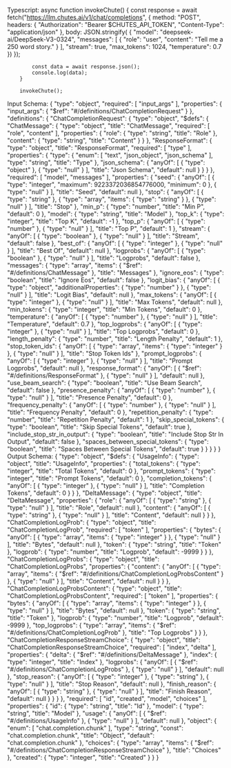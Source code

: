 Typescript:
async function invokeChute() {
			const response = await fetch("https://llm.chutes.ai/v1/chat/completions", {
					method: "POST",
					headers: {
						"Authorization": "Bearer $CHUTES_API_TOKEN",
			"Content-Type": "application/json"
					},
					body: JSON.stringify(			{
			  "model": "deepseek-ai/DeepSeek-V3-0324",
			  "messages": [
			    {
			      "role": "user",
			      "content": "Tell me a 250 word story."
			    }
			  ],
			  "stream": true,
			  "max_tokens": 1024,
			  "temperature": 0.7
			})
			});
			
			const data = await response.json();
			console.log(data);
		}

		invokeChute();

Input Schema:
{
  "type": "object",
  "required": [
    "input_args"
  ],
  "properties": {
    "input_args": {
      "$ref": "#/definitions/ChatCompletionRequest"
    }
  },
  "definitions": {
    "ChatCompletionRequest": {
      "type": "object",
      "$defs": {
        "ChatMessage": {
          "type": "object",
          "title": "ChatMessage",
          "required": [
            "role",
            "content"
          ],
          "properties": {
            "role": {
              "type": "string",
              "title": "Role"
            },
            "content": {
              "type": "string",
              "title": "Content"
            }
          }
        },
        "ResponseFormat": {
          "type": "object",
          "title": "ResponseFormat",
          "required": [
            "type"
          ],
          "properties": {
            "type": {
              "enum": [
                "text",
                "json_object",
                "json_schema"
              ],
              "type": "string",
              "title": "Type"
            },
            "json_schema": {
              "anyOf": [
                {
                  "type": "object"
                },
                {
                  "type": "null"
                }
              ],
              "title": "Json Schema",
              "default": null
            }
          }
        }
      },
      "required": [
        "model",
        "messages"
      ],
      "properties": {
        "seed": {
          "anyOf": [
            {
              "type": "integer",
              "maximum": 9223372036854776000,
              "minimum": 0
            },
            {
              "type": "null"
            }
          ],
          "title": "Seed",
          "default": null
        },
        "stop": {
          "anyOf": [
            {
              "type": "string"
            },
            {
              "type": "array",
              "items": {
                "type": "string"
              }
            },
            {
              "type": "null"
            }
          ],
          "title": "Stop"
        },
        "min_p": {
          "type": "number",
          "title": "Min P",
          "default": 0
        },
        "model": {
          "type": "string",
          "title": "Model"
        },
        "top_k": {
          "type": "integer",
          "title": "Top K",
          "default": -1
        },
        "top_p": {
          "anyOf": [
            {
              "type": "number"
            },
            {
              "type": "null"
            }
          ],
          "title": "Top P",
          "default": 1
        },
        "stream": {
          "anyOf": [
            {
              "type": "boolean"
            },
            {
              "type": "null"
            }
          ],
          "title": "Stream",
          "default": false
        },
        "best_of": {
          "anyOf": [
            {
              "type": "integer"
            },
            {
              "type": "null"
            }
          ],
          "title": "Best Of",
          "default": null
        },
        "logprobs": {
          "anyOf": [
            {
              "type": "boolean"
            },
            {
              "type": "null"
            }
          ],
          "title": "Logprobs",
          "default": false
        },
        "messages": {
          "type": "array",
          "items": {
            "$ref": "#/definitions/ChatMessage"
          },
          "title": "Messages"
        },
        "ignore_eos": {
          "type": "boolean",
          "title": "Ignore Eos",
          "default": false
        },
        "logit_bias": {
          "anyOf": [
            {
              "type": "object",
              "additionalProperties": {
                "type": "number"
              }
            },
            {
              "type": "null"
            }
          ],
          "title": "Logit Bias",
          "default": null
        },
        "max_tokens": {
          "anyOf": [
            {
              "type": "integer"
            },
            {
              "type": "null"
            }
          ],
          "title": "Max Tokens",
          "default": null
        },
        "min_tokens": {
          "type": "integer",
          "title": "Min Tokens",
          "default": 0
        },
        "temperature": {
          "anyOf": [
            {
              "type": "number"
            },
            {
              "type": "null"
            }
          ],
          "title": "Temperature",
          "default": 0.7
        },
        "top_logprobs": {
          "anyOf": [
            {
              "type": "integer"
            },
            {
              "type": "null"
            }
          ],
          "title": "Top Logprobs",
          "default": 0
        },
        "length_penalty": {
          "type": "number",
          "title": "Length Penalty",
          "default": 1
        },
        "stop_token_ids": {
          "anyOf": [
            {
              "type": "array",
              "items": {
                "type": "integer"
              }
            },
            {
              "type": "null"
            }
          ],
          "title": "Stop Token Ids"
        },
        "prompt_logprobs": {
          "anyOf": [
            {
              "type": "integer"
            },
            {
              "type": "null"
            }
          ],
          "title": "Prompt Logprobs",
          "default": null
        },
        "response_format": {
          "anyOf": [
            {
              "$ref": "#/definitions/ResponseFormat"
            },
            {
              "type": "null"
            }
          ],
          "default": null
        },
        "use_beam_search": {
          "type": "boolean",
          "title": "Use Beam Search",
          "default": false
        },
        "presence_penalty": {
          "anyOf": [
            {
              "type": "number"
            },
            {
              "type": "null"
            }
          ],
          "title": "Presence Penalty",
          "default": 0
        },
        "frequency_penalty": {
          "anyOf": [
            {
              "type": "number"
            },
            {
              "type": "null"
            }
          ],
          "title": "Frequency Penalty",
          "default": 0
        },
        "repetition_penalty": {
          "type": "number",
          "title": "Repetition Penalty",
          "default": 1
        },
        "skip_special_tokens": {
          "type": "boolean",
          "title": "Skip Special Tokens",
          "default": true
        },
        "include_stop_str_in_output": {
          "type": "boolean",
          "title": "Include Stop Str In Output",
          "default": false
        },
        "spaces_between_special_tokens": {
          "type": "boolean",
          "title": "Spaces Between Special Tokens",
          "default": true
        }
      }
    }
  }
}
Output Schema:
{
  "type": "object",
  "$defs": {
    "UsageInfo": {
      "type": "object",
      "title": "UsageInfo",
      "properties": {
        "total_tokens": {
          "type": "integer",
          "title": "Total Tokens",
          "default": 0
        },
        "prompt_tokens": {
          "type": "integer",
          "title": "Prompt Tokens",
          "default": 0
        },
        "completion_tokens": {
          "anyOf": [
            {
              "type": "integer"
            },
            {
              "type": "null"
            }
          ],
          "title": "Completion Tokens",
          "default": 0
        }
      }
    },
    "DeltaMessage": {
      "type": "object",
      "title": "DeltaMessage",
      "properties": {
        "role": {
          "anyOf": [
            {
              "type": "string"
            },
            {
              "type": "null"
            }
          ],
          "title": "Role",
          "default": null
        },
        "content": {
          "anyOf": [
            {
              "type": "string"
            },
            {
              "type": "null"
            }
          ],
          "title": "Content",
          "default": null
        }
      }
    },
    "ChatCompletionLogProb": {
      "type": "object",
      "title": "ChatCompletionLogProb",
      "required": [
        "token"
      ],
      "properties": {
        "bytes": {
          "anyOf": [
            {
              "type": "array",
              "items": {
                "type": "integer"
              }
            },
            {
              "type": "null"
            }
          ],
          "title": "Bytes",
          "default": null
        },
        "token": {
          "type": "string",
          "title": "Token"
        },
        "logprob": {
          "type": "number",
          "title": "Logprob",
          "default": -9999
        }
      }
    },
    "ChatCompletionLogProbs": {
      "type": "object",
      "title": "ChatCompletionLogProbs",
      "properties": {
        "content": {
          "anyOf": [
            {
              "type": "array",
              "items": {
                "$ref": "#/definitions/ChatCompletionLogProbsContent"
              }
            },
            {
              "type": "null"
            }
          ],
          "title": "Content",
          "default": null
        }
      }
    },
    "ChatCompletionLogProbsContent": {
      "type": "object",
      "title": "ChatCompletionLogProbsContent",
      "required": [
        "token"
      ],
      "properties": {
        "bytes": {
          "anyOf": [
            {
              "type": "array",
              "items": {
                "type": "integer"
              }
            },
            {
              "type": "null"
            }
          ],
          "title": "Bytes",
          "default": null
        },
        "token": {
          "type": "string",
          "title": "Token"
        },
        "logprob": {
          "type": "number",
          "title": "Logprob",
          "default": -9999
        },
        "top_logprobs": {
          "type": "array",
          "items": {
            "$ref": "#/definitions/ChatCompletionLogProb"
          },
          "title": "Top Logprobs"
        }
      }
    },
    "ChatCompletionResponseStreamChoice": {
      "type": "object",
      "title": "ChatCompletionResponseStreamChoice",
      "required": [
        "index",
        "delta"
      ],
      "properties": {
        "delta": {
          "$ref": "#/definitions/DeltaMessage"
        },
        "index": {
          "type": "integer",
          "title": "Index"
        },
        "logprobs": {
          "anyOf": [
            {
              "$ref": "#/definitions/ChatCompletionLogProbs"
            },
            {
              "type": "null"
            }
          ],
          "default": null
        },
        "stop_reason": {
          "anyOf": [
            {
              "type": "integer"
            },
            {
              "type": "string"
            },
            {
              "type": "null"
            }
          ],
          "title": "Stop Reason",
          "default": null
        },
        "finish_reason": {
          "anyOf": [
            {
              "type": "string"
            },
            {
              "type": "null"
            }
          ],
          "title": "Finish Reason",
          "default": null
        }
      }
    }
  },
  "required": [
    "id",
    "created",
    "model",
    "choices"
  ],
  "properties": {
    "id": {
      "type": "string",
      "title": "Id"
    },
    "model": {
      "type": "string",
      "title": "Model"
    },
    "usage": {
      "anyOf": [
        {
          "$ref": "#/definitions/UsageInfo"
        },
        {
          "type": "null"
        }
      ],
      "default": null
    },
    "object": {
      "enum": [
        "chat.completion.chunk"
      ],
      "type": "string",
      "const": "chat.completion.chunk",
      "title": "Object",
      "default": "chat.completion.chunk"
    },
    "choices": {
      "type": "array",
      "items": {
        "$ref": "#/definitions/ChatCompletionResponseStreamChoice"
      },
      "title": "Choices"
    },
    "created": {
      "type": "integer",
      "title": "Created"
    }
  }
}